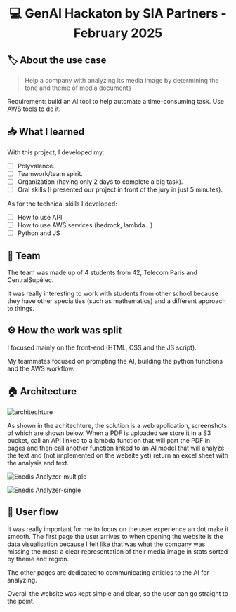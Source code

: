 <h1 align="center"> 💻 <strong>GenAI Hackaton by SIA Partners - February 2025</strong> </h1>

## 🏷️ **About the use case**
> Help a company with analyzing its media image by determining the tone and theme of media documents

Requirement: build an AI tool to help automate a time-consuming task. Use AWS tools to do it.

## 📥 **What I learned**
With this project, I developed my:
- [ ] Polyvalence.
- [ ] Teamwork/team spirit.
- [ ] Organization (having only 2 days to complete a big task).
- [ ] Oral skills (I presented our project in front of the jury in just 5 minutes).

As for the technical skills I developed:
- [ ] How to use API
- [ ] How to use AWS services (bedrock, lambda...)
- [ ] Python and JS

## 🤝 **Team**
The team was made up of 4 students from 42, Telecom Paris and CentralSupélec.

It was really interesting to work with students from other school because they have other specialties (such as mathematics) and a different approach to things.

## ⚙️ **How the work was split**
I focused mainly on the front-end (HTML, CSS and the JS script).

My teammates focused on prompting the AI, building the python functions and the AWS workflow.

## 🏠 **Architecture**
![architechture](https://github.com/user-attachments/assets/82896281-f5ff-4c3d-b485-84ea8afb0c21)

As shown in the achitechture, the solution is a web application, screenshots of which are shown below.
When a PDF is uploaded we store it in a S3 bucket, call an API linked to a lambda function that will part the PDF in pages and then call another function linked to an AI model that will analyze the text and (not implemented on the website yet) return an excel sheet with the analysis and text.

![Enedis Analyzer-multiple](https://github.com/user-attachments/assets/590fdcf9-e7bd-4e3c-ab45-0459060fa633)

![Enedis Analyzer-single](https://github.com/user-attachments/assets/1f3e0665-7030-4ad9-b315-41d062c6725f)

## 👀 **User flow**
It was really important for me to focus on the user experience an dot make it smooth. The first page the user arrives to when opening the website is the data visualisation because I felt like that was what the company was missing the most: a clear representation of their media image in stats sorted by theme and region.

The other pages are dedicated to communicating articles to the AI for analyzing.

Overall the website was kept simple and clear, so the user can go straight to the point.
